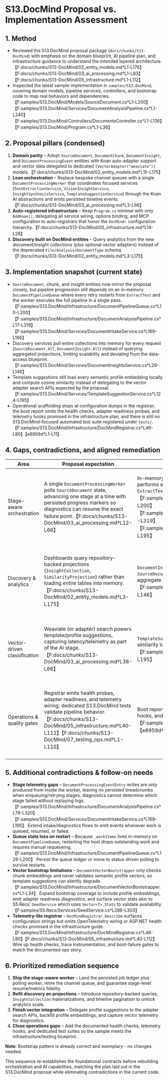 # S13.DocMind Proposal vs. Implementation Assessment

## 1. Method
- Reviewed the S13.DocMind proposal package (`docs/chunks/S13-DocMind`) with emphasis on the domain blueprint, AI pipeline plan, and infrastructure guidance to understand the intended layered architecture.【F:docs/chunks/S13-DocMind/02_entity_models.md†L1-L176】【F:docs/chunks/S13-DocMind/03_ai_processing.md†L1-L83】【F:docs/chunks/S13-DocMind/05_infrastructure.md†L1-L112】
- Inspected the latest sample implementation in `samples/S13.DocMind`, covering domain models, pipeline services, controllers, and bootstrap code to map real behaviors and dependencies.【F:samples/S13.DocMind/Models/SourceDocument.cs†L1-L200】【F:samples/S13.DocMind/Services/DocumentAnalysisPipeline.cs†L1-L240】【F:samples/S13.DocMind/Controllers/DocumentsController.cs†L1-L136】【F:samples/S13.DocMind/Program.cs†L1-L36】

## 2. Proposal pillars (condensed)
1. **Domain parity** – Adopt `SourceDocument`, `DocumentChunk`, `DocumentInsight`, and `DocumentProcessingEvent` entities with Koan auto-adapter support and vector data delegated to dedicated `[VectorAdapter("weaviate")]` models.【F:docs/chunks/S13-DocMind/02_entity_models.md†L15-L175】
2. **Lean orchestration** – Replace bespoke channel queues with a single `DocumentProcessingWorker` that coordinates focused services (`TextExtractionService`, `VisionInsightService`, `InsightSynthesisService`, `TemplateSuggestionService`) through the Koan AI abstractions and emits persisted timeline events.【F:docs/chunks/S13-DocMind/03_ai_processing.md†L3-L66】
3. **Auto-registered infrastructure** – Keep `Program.cs` minimal with only `AddKoan()`, delegating all service wiring, options binding, and MCP configuration to auto-registrars that honor the `DocMind:` configuration hierarchy.【F:docs/chunks/S13-DocMind/05_infrastructure.md†L14-L28】
4. **Discovery built on DocMind entities** – Query analytics from the new document/insight collections (plus optional vector adapters) instead of the deprecated `File/Analysis/DocumentType` schema.【F:docs/chunks/S13-DocMind/02_entity_models.md†L3-L175】

## 3. Implementation snapshot (current state)
- `SourceDocument`, chunk, and insight entities now mirror the proposal closely, but pipeline progression still depends on an in-memory `DocumentPipelineQueue` where every retry restarts from `ExtractText` and the worker executes the full pipeline in a single pass.【F:samples/S13.DocMind/Infrastructure/DocumentPipelineQueue.cs†L10-L200】【F:samples/S13.DocMind/Infrastructure/DocumentAnalysisPipeline.cs†L17-L319】【F:samples/S13.DocMind/Services/DocumentIntakeService.cs†L169-L195】
- Discovery services pull entire collections into memory for every request (`SourceDocument.All`, `DocumentInsight.All`) instead of querying aggregated projections, limiting scalability and deviating from the data-access blueprint.【F:samples/S13.DocMind/Services/DocumentInsightsService.cs†L29-L146】
- Template suggestions still load every semantic profile embedding locally and compute cosine similarity instead of delegating to the vector adapter search APIs expected by the proposal.【F:samples/S13.DocMind/Services/TemplateSuggestionService.cs†L124-L195】
- Operational scaffolding stops at configuration dumps in the registrar; the boot report omits the health checks, adapter readiness probes, and telemetry hooks promised in the infrastructure plan, and there is still no S13.DocMind-focused automated test suite registered under `tests/`.【F:samples/S13.DocMind/Infrastructure/DocMindRegistrar.cs†L46-L80】【e8959d†L1-L11】

## 4. Gaps, contradictions, and aligned remediation

| Area | Proposal expectation | Current implementation | Impact | Recommended implementation |
|------|----------------------|------------------------|--------|----------------------------|
| Stage-aware orchestration | A single `DocumentProcessingWorker` polls `SourceDocument` state, advancing one stage at a time with persisted progress markers so diagnostics can resume the exact failure point.【F:docs/chunks/S13-DocMind/03_ai_processing.md†L12-L66】 | In-memory `DocumentPipelineQueue` feeds `DocumentAnalysisPipeline`, which performs every stage inside `ProcessWorkAsync`; retries always restart from `ExtractText` because no stage ledger exists.【F:samples/S13.DocMind/Infrastructure/DocumentPipelineQueue.cs†L10-L200】【F:samples/S13.DocMind/Infrastructure/DocumentAnalysisPipeline.cs†L36-L319】【F:samples/S13.DocMind/Services/DocumentIntakeService.cs†L169-L195】 | Restarts waste work, diagnostics cannot target a specific stage, and worker restarts lose in-flight jobs. | Replace the channel queue with the proposed polling worker plus persisted job ledger that records stage/status before and after each handler. |
| Discovery & analytics | Dashboards query repository-backed projections (`InsightCollection`, `SimilarityProjection`) rather than loading entire tables into memory.【F:docs/chunks/S13-DocMind/02_entity_models.md†L3-L175】 | `DocumentInsightsService` and `DocumentAggregationService` call `SourceDocument.All()`/`DocumentInsight.All()` for every request, then aggregate in-memory.【F:samples/S13.DocMind/Services/DocumentInsightsService.cs†L29-L146】 | Queries become O(n) scans, blocking scale-out and conflicting with the data-access plan. | Introduce repository filters/aggregations, materialize proposal-defined projections, and update services/controllers to consume them. |
| Vector-driven classification | Weaviate (or adapter) search powers template/profile suggestions, capturing latency/telemetry as part of the AI stage.【F:docs/chunks/S13-DocMind/03_ai_processing.md†L38-L66】 | `TemplateSuggestionService` reads every profile embedding, computes cosine similarity locally, and never records adapter metrics.【F:samples/S13.DocMind/Services/TemplateSuggestionService.cs†L124-L195】 | Memory-heavy scans and missing telemetry prevent Weaviate adoption and diagnostics. | Delegate suggestions to `Vector<SemanticTypeEmbedding>.SearchAsync`, persist adapter metrics, and bootstrap missing profile embeddings, following the S5.Recs pattern that gates on `Vector<T>.IsAvailable`, invokes `Vector<T>.Search` for primary retrieval, and falls back to non-vector flows when adapters are offline.【F:samples/S5.Recs/Services/RecsService.cs†L96-L149】 |
| Operations & quality gates | Registrar emits health probes, adapter readiness, and telemetry wiring; dedicated S13.DocMind tests validate pipeline behavior.【F:docs/chunks/S13-DocMind/05_infrastructure.md†L40-L112】【F:docs/chunks/S13-DocMind/07_testing_ops.md†L1-L110】 | Boot report only lists configuration strings, no health checks or telemetry hooks, and there is no DocMind-specific test project in `tests/`.【F:samples/S13.DocMind/Infrastructure/DocMindRegistrar.cs†L46-L80】【e8959d†L1-L11】 | Operators lack readiness signals, CI has no coverage, and DX goals from the proposal remain unmet. | Extend the registrar with health/telemetry registration, add diagnostics endpoints, and introduce the dedicated integration/unit test suites. |

## 5. Additional contradictions & follow-on needs
- **Stage telemetry gaps** – `DocumentProcessingEventEntry` writes are only produced from inside the worker, leaving no persisted breadcrumbs when enqueuing/retrying stages; diagnostics cannot determine which stage failed without replaying logs.【F:samples/S13.DocMind/Infrastructure/DocumentAnalysisPipeline.cs†L78-L320】【F:samples/S13.DocMind/Services/DocumentIntakeService.cs†L169-L195】 Extend intake/diagnostics flows to emit events whenever work is queued, resumed, or failed.
- **Queue state loss on restart** – Because `_workItems` lives in-memory on `DocumentPipelineQueue`, restarting the host drops outstanding work and requires manual requeueing.【F:samples/S13.DocMind/Infrastructure/DocumentPipelineQueue.cs†L126-L200】 Persist the queue ledger or move to status-driven polling to survive restarts.
- **Vector bootstrap limitations** – `DocumentVectorBootstrapper` only checks chunk embeddings and never validates semantic profile vectors, so template suggestions can silently degrade.【F:samples/S13.DocMind/Infrastructure/DocumentVectorBootstrapper.cs†L1-L34】 Expand bootstrap coverage to include profile embeddings, emit adapter readiness diagnostics, and surface vector stats akin to S5.Recs’ `SeedService` which uses `Vector<T>.Stats` to validate availability.【F:samples/S5.Recs/Services/SeedService.cs†L288-L303】
- **Telemetry-lite registrar** – `DocMindRegistrar.Describe` surfaces configuration strings but omits OpenTelemetry wiring or ASP.NET health checks promised in the infrastructure guide.【F:samples/S13.DocMind/Infrastructure/DocMindRegistrar.cs†L46-L80】【F:docs/chunks/S13-DocMind/05_infrastructure.md†L40-L112】 Wire up health checks, trace instrumentation, and boot-failure gates to match the documented ops story.

## 6. Prioritized remediation sequence
1. **Ship the stage-aware worker** – Land the persisted job ledger plus polling worker, retire the channel queue, and guarantee stage-level resume/metrics fidelity.
2. **Refit discovery on projections** – Introduce repository-backed queries, `InsightCollection` materializations, and timeline pagination to unlock analytics scale.
3. **Finish vector integration** – Delegate profile suggestions to the adapter search APIs, backfill profile embeddings, and capture vector telemetry for diagnostics.
4. **Close operations gaps** – Add the documented health checks, telemetry hooks, and dedicated test suites so the sample meets the infrastructure/testing blueprint.

**Note**: Bootstrap pattern is already correct and exemplary - no changes needed.

This sequence re-establishes the foundational contracts before rebuilding orchestration and AI capabilities, matching the plan laid out in the S13.DocMind proposal while eliminating contradictions in the current code.
